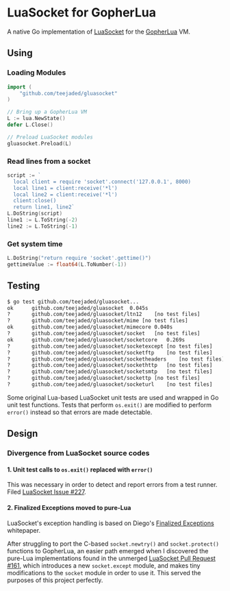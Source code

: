 # LuaSocket for GopherLua

A native Go implementation of [LuaSocket](https://github.com/diegonehab/luasocket) for the [GopherLua](https://github.com/yuin/gopher-lua) VM.

## Using

### Loading Modules

```go
import (
	"github.com/teejaded/gluasocket"
)

// Bring up a GopherLua VM
L := lua.NewState()
defer L.Close()

// Preload LuaSocket modules
gluasocket.Preload(L)
```

### Read lines from a socket

```go
script := `
  local client = require 'socket'.connect('127.0.0.1', 8000)
  local line1 = client:receive('*l')
  local line2 = client:receive('*l')
  client:close()
  return line1, line2`
L.DoString(script)
line1 := L.ToString(-2)
line2 := L.ToString(-1)
```

### Get system time

```go
L.DoString("return require 'socket'.gettime()")
gettimeValue := float64(L.ToNumber(-1))
```

## Testing

```bash
$ go test github.com/teejaded/gluasocket...
ok  	github.com/teejaded/gluasocket	0.045s
?   	github.com/teejaded/gluasocket/ltn12	[no test files]
?   	github.com/teejaded/gluasocket/mime	[no test files]
ok  	github.com/teejaded/gluasocket/mimecore	0.040s
?   	github.com/teejaded/gluasocket/socket	[no test files]
ok  	github.com/teejaded/gluasocket/socketcore	0.269s
?   	github.com/teejaded/gluasocket/socketexcept	[no test files]
?   	github.com/teejaded/gluasocket/socketftp	[no test files]
?   	github.com/teejaded/gluasocket/socketheaders	[no test files]
?   	github.com/teejaded/gluasocket/sockethttp	[no test files]
?   	github.com/teejaded/gluasocket/socketsmtp	[no test files]
?   	github.com/teejaded/gluasocket/sockettp	[no test files]
?   	github.com/teejaded/gluasocket/socketurl	[no test files]
```

Some original Lua-based LuaSocket unit tests are used and wrapped in Go unit test functions. Tests that perform `os.exit()` are modified to perform `error()` instead so that errors are made detectable.

## Design

### Divergence from LuaSocket source codes

#### 1. Unit test calls to `os.exit()` replaced with `error()`

This was necessary in order to detect and report errors from a test runner. Filed [LuaSocket Issue #227](https://github.com/diegonehab/luasocket/issues/227).

#### 2. Finalized Exceptions moved to pure-Lua

LuaSocket's exception handling is based on Diego's [Finalized Exceptions](http://lua-users.org/wiki/FinalizedExceptions) whitepaper.

After struggling to port the C-based `socket.newtry()` and `socket.protect()` functions to GopherLua, an easier path emerged when I discovered the pure-Lua implementations found in the unmerged [LuaSocket Pull Request #161](https://github.com/diegonehab/luasocket/pull/161), which introduces a new `socket.except` module, and makes tiny modifications to the `socket` module in order to use it. This served the purposes of this project perfectly.
